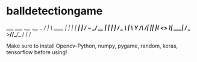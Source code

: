 # balldetectiongame
 ___ ___         .__  .__        ._.
 /   |   \   ____ |  | |  |   ____| |
/    ~    \_/ __ \|  | |  |  /  _ \ |
\    Y    /\  ___/|  |_|  |_(  <_> )|
 \___|_  /  \___  >____/____/\____/__
       \/       \/                 \/

Make sure to install Opencv-Python, numpy, pygame, random, keras, tensorflow before using!
